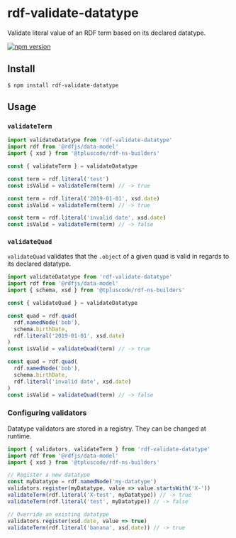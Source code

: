 
# rdf-validate-datatype

Validate literal value of an RDF term based on its declared datatype.

[![npm version](https://badge.fury.io/js/rdf-validate-datatype.svg)](https://badge.fury.io/js/rdf-validate-datatype)


## Install

`$ npm install rdf-validate-datatype`


## Usage

### `validateTerm`

```javascript
import validateDatatype from 'rdf-validate-datatype'
import rdf from '@rdfjs/data-model'
import { xsd } from '@tpluscode/rdf-ns-builders'

const { validateTerm } = validateDatatype

const term = rdf.literal('test')
const isValid = validateTerm(term) // -> true

const term = rdf.literal('2019-01-01', xsd.date)
const isValid = validateTerm(term) // -> true

const term = rdf.literal('invalid date', xsd.date)
const isValid = validateTerm(term) // -> false
```

### `validateQuad`

`validateQuad` validates that the `.object` of a given quad is valid in regards
to its declared datatype.

```javascript
import validateDatatype from 'rdf-validate-datatype'
import rdf from '@rdfjs/data-model'
import { schema, xsd } from '@tpluscode/rdf-ns-builders'

const { validateQuad } = validateDatatype

const quad = rdf.quad(
  rdf.namedNode('bob'),
  schema.birthDate,
  rdf.literal('2019-01-01', xsd.date)
)
const isValid = validateQuad(term) // -> true

const quad = rdf.quad(
  rdf.namedNode('bob'),
  schema.birthDate,
  rdf.literal('invalid date', xsd.date)
)
const isValid = validateQuad(term) // -> false
```

### Configuring validators

Datatype validators are stored in a registry. They can be changed at runtime.

```javascript
import { validators, validateTerm } from 'rdf-validate-datatype'
import rdf from '@rdfjs/data-model'
import { xsd } from '@tpluscode/rdf-ns-builders'

// Register a new datatype
const myDatatype = rdf.namedNode('my-datatype')
validators.register(myDatatype, value => value.startsWith('X-'))
validateTerm(rdf.literal('X-test', myDatatype)) // -> true
validateTerm(rdf.literal('test', myDatatype)) // -> false

// Override an existing datatype
validators.register(xsd.date, value => true)
validateTerm(rdf.literal('banana', xsd.date)) // -> true
```
